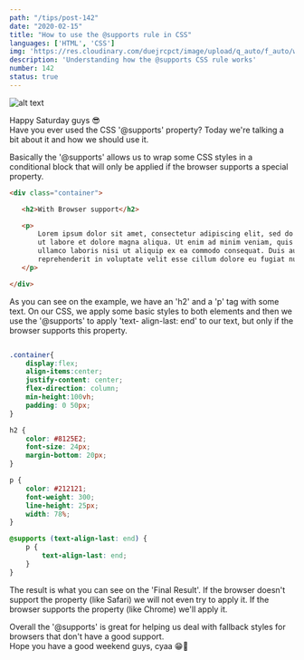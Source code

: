 ```yaml
---
path: "/tips/post-142"
date: "2020-02-15"
title: "How to use the @supports rule in CSS"
languages: ['HTML', 'CSS']
img: 'https://res.cloudinary.com/duejrcpct/image/upload/q_auto/f_auto/w_1000/v1588057336/tips/142-1_rugmm6.png'
description: 'Understanding how the @supports CSS rule works'
number: 142
status: true
---
```


![alt text](https://res.cloudinary.com/duejrcpct/image/upload/q_auto/f_auto/w_1000/v1588057336/tips/142-2_ppl9sl.png "CSS @supports")

Happy Saturday guys 😎  
Have you ever used the CSS '@supports' property? Today we're talking a bit about it and how we should use it.

Basically the '@supports' allows us to wrap some CSS styles in a conditional block that will only be applied if the browser supports a special property.

 ```html
 <div class="container">

    <h2>With Browser support</h2>

    <p>
        Lorem ipsum dolor sit amet, consectetur adipiscing elit, sed do eiusmod tempor incididunt 
        ut labore et dolore magna aliqua. Ut enim ad minim veniam, quis nostrud exercitation 
        ullamco laboris nisi ut aliquip ex ea commodo consequat. Duis aute irure dolor in 
        reprehenderit in voluptate velit esse cillum dolore eu fugiat nulla pariatur.
    </p>

</div>

 ```

As you can see on the example, we have an 'h2' and a 'p' tag with some text. On our CSS, we apply some basic styles to both elements and then we use the '@supports' to apply 'text- align-last: end' to our text, but only if the browser supports this property.

```css

.container{
    display:flex;
    align-items:center;
    justify-content: center;
    flex-direction: column;
    min-height:100vh;
    padding: 0 50px;
}

h2 {
    color: #8125E2;
    font-size: 24px;
    margin-bottom: 20px;
}

p {
    color: #212121;
    font-weight: 300;
    line-height: 25px;
    width: 78%;
}

@supports (text-align-last: end) {
    p {
        text-align-last: end;
    }
}

```

The result is what you can see on the 'Final Result'. If the browser doesn't support the property (like Safari) we will not even try to apply it. If the browser supports the property (like Chrome) we'll apply it.

Overall the '@supports' is great for helping us deal with fallback styles for browsers that don't have a good support.  
Hope you have a good weekend guys, cyaa 😁🤘
